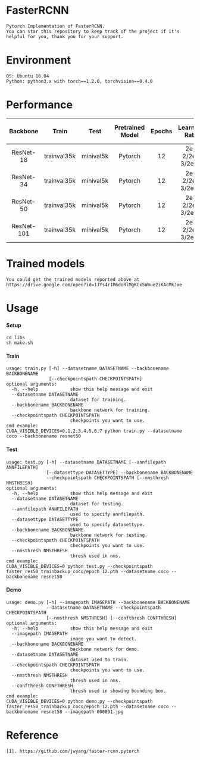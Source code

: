 # FasterRCNN
```
Pytorch Implementation of FasterRCNN.
You can star this repository to keep track of the project if it's helpful for you, thank you for your support.
```


# Environment
```
OS: Ubuntu 16.04
Python: python3.x with torch==1.2.0, torchvision==0.4.0
```


# Performance
|  Backbone   | Train       |  Test         |  Pretrained Model  |  Epochs  |	Learning Rate		|   RoI per image   |   AP                                                    |
|  :----:     | :----:      |  :----:       |  :----:    	     |	:----:  |	:----:				|   :----:  	    |	:----	                                              |
| ResNet-18   | trainval35k |  minival5k    |  Pytorch		     |	12 	    |	2e-2/2e-3/2e-4	    |	512			    |   [27.1](PerformanceDetails/Res18_pytorch_epoch12.MD)   |
| ResNet-34   | trainval35k |  minival5k    |  Pytorch		     |	12 	    |	2e-2/2e-3/2e-4	    |	512			    |                                                         |
| ResNet-50   | trainval35k |  minival5k    |  Pytorch		     |	12	    |	2e-2/2e-3/2e-4   	|	512			    |                                                         |
| ResNet-101  | trainval35k |  minival5k    |  Pytorch   	     |	12	    |	2e-2/2e-3/2e-4		|	512			    |                                                         |


# Trained models
```
You could get the trained models reported above at 
https://drive.google.com/open?id=1JYs4r1M6doRlMgKCxSWmue2iKAcMkJxe
```


# Usage
#### Setup
```
cd libs
sh make.sh
```
#### Train
```
usage: train.py [-h] --datasetname DATASETNAME --backbonename BACKBONENAME
                [--checkpointspath CHECKPOINTSPATH]
optional arguments:
  -h, --help            show this help message and exit
  --datasetname DATASETNAME
                        dataset for training.
  --backbonename BACKBONENAME
                        backbone network for training.
  --checkpointspath CHECKPOINTSPATH
                        checkpoints you want to use.
cmd example:
CUDA_VISIBLE_DEVICES=0,1,2,3,4,5,6,7 python train.py --datasetname coco --backbonename resnet50
```
#### Test
```
usage: test.py [-h] --datasetname DATASETNAME [--annfilepath ANNFILEPATH]
               [--datasettype DATASETTYPE] --backbonename BACKBONENAME
               --checkpointspath CHECKPOINTSPATH [--nmsthresh NMSTHRESH]
optional arguments:
  -h, --help            show this help message and exit
  --datasetname DATASETNAME
                        dataset for testing.
  --annfilepath ANNFILEPATH
                        used to specify annfilepath.
  --datasettype DATASETTYPE
                        used to specify datasettype.
  --backbonename BACKBONENAME
                        backbone network for testing.
  --checkpointspath CHECKPOINTSPATH
                        checkpoints you want to use.
  --nmsthresh NMSTHRESH
                        thresh used in nms.
cmd example:
CUDA_VISIBLE_DEVICES=0 python test.py --checkpointspath faster_res50_trainbackup_coco/epoch_12.pth --datasetname coco --backbonename resnet50
```
#### Demo
```
usage: demo.py [-h] --imagepath IMAGEPATH --backbonename BACKBONENAME
               --datasetname DATASETNAME --checkpointspath CHECKPOINTSPATH
               [--nmsthresh NMSTHRESH] [--confthresh CONFTHRESH]
optional arguments:
  -h, --help            show this help message and exit
  --imagepath IMAGEPATH
                        image you want to detect.
  --backbonename BACKBONENAME
                        backbone network for demo.
  --datasetname DATASETNAME
                        dataset used to train.
  --checkpointspath CHECKPOINTSPATH
                        checkpoints you want to use.
  --nmsthresh NMSTHRESH
                        thresh used in nms.
  --confthresh CONFTHRESH
                        thresh used in showing bounding box.
cmd example:
CUDA_VISIBLE_DEVICES=0 python demo.py --checkpointspath faster_res50_trainbackup_coco/epoch_12.pth --datasetname coco --backbonename resnet50 --imagepath 000001.jpg
```


# Reference
```
[1]. https://github.com/jwyang/faster-rcnn.pytorch
```
